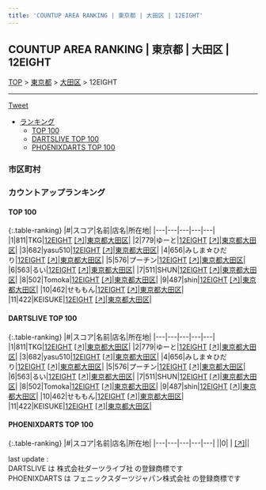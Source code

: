 ```yaml
---
title: 'COUNTUP AREA RANKING | 東京都 | 大田区 | 12EIGHT'
---
```

## COUNTUP AREA RANKING | 東京都 | 大田区 | 12EIGHT

[TOP](/darts/rank/) > [東京都](/darts/rank/東京都/) > [大田区](/darts/rank/東京都/大田区/) > 12EIGHT

___

<a href="https://twitter.com/share?ref_src=twsrc%5Etfw" data-text="COUNTUP AREA RANKING | 東京都大田区12EIGHT" class="twitter-share-button" data-hashtags="DARTSLIVE,PHOENIXDARTS,darts,ダーツ" data-show-count="false">Tweet</a>

* [ランキング](#カウントアップランキング)
    * [TOP 100](#top-100)
    * [DARTSLIVE TOP 100](#dartslive-top-100)
    * [PHOENIXDARTS TOP 100](#phoenixdarts-top-100)

### 市区町村

<ul>

</ul>

### カウントアップランキング

#### TOP 100



{:.table-ranking}
|#|スコア|名前|店名|所在地|
|---|---|---|---|---|
|1|811|<span class="rank-name-dl">TKG</span>|<a href="/darts/rank/shops/96c777f1df302dd125d56fb0e5c39bac.html">12EIGHT</a> <a href="https://search.dartslive.com/jp/shop/96c777f1df302dd125d56fb0e5c39bac">[↗]</a>|<a href="/darts/rank/東京都/大田区">東京都大田区</a>|
|2|779|<span class="rank-name-dl">ゆーと</span>|<a href="/darts/rank/shops/96c777f1df302dd125d56fb0e5c39bac.html">12EIGHT</a> <a href="https://search.dartslive.com/jp/shop/96c777f1df302dd125d56fb0e5c39bac">[↗]</a>|<a href="/darts/rank/東京都/大田区">東京都大田区</a>|
|3|682|<span class="rank-name-dl">yasu510</span>|<a href="/darts/rank/shops/96c777f1df302dd125d56fb0e5c39bac.html">12EIGHT</a> <a href="https://search.dartslive.com/jp/shop/96c777f1df302dd125d56fb0e5c39bac">[↗]</a>|<a href="/darts/rank/東京都/大田区">東京都大田区</a>|
|4|656|<span class="rank-name-dl">みしま☆ひだり</span>|<a href="/darts/rank/shops/96c777f1df302dd125d56fb0e5c39bac.html">12EIGHT</a> <a href="https://search.dartslive.com/jp/shop/96c777f1df302dd125d56fb0e5c39bac">[↗]</a>|<a href="/darts/rank/東京都/大田区">東京都大田区</a>|
|5|576|<span class="rank-name-dl">プーチン</span>|<a href="/darts/rank/shops/96c777f1df302dd125d56fb0e5c39bac.html">12EIGHT</a> <a href="https://search.dartslive.com/jp/shop/96c777f1df302dd125d56fb0e5c39bac">[↗]</a>|<a href="/darts/rank/東京都/大田区">東京都大田区</a>|
|6|563|<span class="rank-name-dl">るい</span>|<a href="/darts/rank/shops/96c777f1df302dd125d56fb0e5c39bac.html">12EIGHT</a> <a href="https://search.dartslive.com/jp/shop/96c777f1df302dd125d56fb0e5c39bac">[↗]</a>|<a href="/darts/rank/東京都/大田区">東京都大田区</a>|
|7|511|<span class="rank-name-dl">SHUN</span>|<a href="/darts/rank/shops/96c777f1df302dd125d56fb0e5c39bac.html">12EIGHT</a> <a href="https://search.dartslive.com/jp/shop/96c777f1df302dd125d56fb0e5c39bac">[↗]</a>|<a href="/darts/rank/東京都/大田区">東京都大田区</a>|
|8|502|<span class="rank-name-dl">Tomoka</span>|<a href="/darts/rank/shops/96c777f1df302dd125d56fb0e5c39bac.html">12EIGHT</a> <a href="https://search.dartslive.com/jp/shop/96c777f1df302dd125d56fb0e5c39bac">[↗]</a>|<a href="/darts/rank/東京都/大田区">東京都大田区</a>|
|9|487|<span class="rank-name-dl">shin</span>|<a href="/darts/rank/shops/96c777f1df302dd125d56fb0e5c39bac.html">12EIGHT</a> <a href="https://search.dartslive.com/jp/shop/96c777f1df302dd125d56fb0e5c39bac">[↗]</a>|<a href="/darts/rank/東京都/大田区">東京都大田区</a>|
|10|462|<span class="rank-name-dl">せももん</span>|<a href="/darts/rank/shops/96c777f1df302dd125d56fb0e5c39bac.html">12EIGHT</a> <a href="https://search.dartslive.com/jp/shop/96c777f1df302dd125d56fb0e5c39bac">[↗]</a>|<a href="/darts/rank/東京都/大田区">東京都大田区</a>|
|11|422|<span class="rank-name-dl">KEISUKE</span>|<a href="/darts/rank/shops/96c777f1df302dd125d56fb0e5c39bac.html">12EIGHT</a> <a href="https://search.dartslive.com/jp/shop/96c777f1df302dd125d56fb0e5c39bac">[↗]</a>|<a href="/darts/rank/東京都/大田区">東京都大田区</a>|


#### DARTSLIVE TOP 100



{:.table-ranking}
|#|スコア|名前|店名|所在地|
|---|---|---|---|---|
|1|811|<span class="rank-name-dl">TKG</span>|<a href="/darts/rank/shops/96c777f1df302dd125d56fb0e5c39bac.html">12EIGHT</a> <a href="https://search.dartslive.com/jp/shop/96c777f1df302dd125d56fb0e5c39bac">[↗]</a>|<a href="/darts/rank/東京都/大田区">東京都大田区</a>|
|2|779|<span class="rank-name-dl">ゆーと</span>|<a href="/darts/rank/shops/96c777f1df302dd125d56fb0e5c39bac.html">12EIGHT</a> <a href="https://search.dartslive.com/jp/shop/96c777f1df302dd125d56fb0e5c39bac">[↗]</a>|<a href="/darts/rank/東京都/大田区">東京都大田区</a>|
|3|682|<span class="rank-name-dl">yasu510</span>|<a href="/darts/rank/shops/96c777f1df302dd125d56fb0e5c39bac.html">12EIGHT</a> <a href="https://search.dartslive.com/jp/shop/96c777f1df302dd125d56fb0e5c39bac">[↗]</a>|<a href="/darts/rank/東京都/大田区">東京都大田区</a>|
|4|656|<span class="rank-name-dl">みしま☆ひだり</span>|<a href="/darts/rank/shops/96c777f1df302dd125d56fb0e5c39bac.html">12EIGHT</a> <a href="https://search.dartslive.com/jp/shop/96c777f1df302dd125d56fb0e5c39bac">[↗]</a>|<a href="/darts/rank/東京都/大田区">東京都大田区</a>|
|5|576|<span class="rank-name-dl">プーチン</span>|<a href="/darts/rank/shops/96c777f1df302dd125d56fb0e5c39bac.html">12EIGHT</a> <a href="https://search.dartslive.com/jp/shop/96c777f1df302dd125d56fb0e5c39bac">[↗]</a>|<a href="/darts/rank/東京都/大田区">東京都大田区</a>|
|6|563|<span class="rank-name-dl">るい</span>|<a href="/darts/rank/shops/96c777f1df302dd125d56fb0e5c39bac.html">12EIGHT</a> <a href="https://search.dartslive.com/jp/shop/96c777f1df302dd125d56fb0e5c39bac">[↗]</a>|<a href="/darts/rank/東京都/大田区">東京都大田区</a>|
|7|511|<span class="rank-name-dl">SHUN</span>|<a href="/darts/rank/shops/96c777f1df302dd125d56fb0e5c39bac.html">12EIGHT</a> <a href="https://search.dartslive.com/jp/shop/96c777f1df302dd125d56fb0e5c39bac">[↗]</a>|<a href="/darts/rank/東京都/大田区">東京都大田区</a>|
|8|502|<span class="rank-name-dl">Tomoka</span>|<a href="/darts/rank/shops/96c777f1df302dd125d56fb0e5c39bac.html">12EIGHT</a> <a href="https://search.dartslive.com/jp/shop/96c777f1df302dd125d56fb0e5c39bac">[↗]</a>|<a href="/darts/rank/東京都/大田区">東京都大田区</a>|
|9|487|<span class="rank-name-dl">shin</span>|<a href="/darts/rank/shops/96c777f1df302dd125d56fb0e5c39bac.html">12EIGHT</a> <a href="https://search.dartslive.com/jp/shop/96c777f1df302dd125d56fb0e5c39bac">[↗]</a>|<a href="/darts/rank/東京都/大田区">東京都大田区</a>|
|10|462|<span class="rank-name-dl">せももん</span>|<a href="/darts/rank/shops/96c777f1df302dd125d56fb0e5c39bac.html">12EIGHT</a> <a href="https://search.dartslive.com/jp/shop/96c777f1df302dd125d56fb0e5c39bac">[↗]</a>|<a href="/darts/rank/東京都/大田区">東京都大田区</a>|
|11|422|<span class="rank-name-dl">KEISUKE</span>|<a href="/darts/rank/shops/96c777f1df302dd125d56fb0e5c39bac.html">12EIGHT</a> <a href="https://search.dartslive.com/jp/shop/96c777f1df302dd125d56fb0e5c39bac">[↗]</a>|<a href="/darts/rank/東京都/大田区">東京都大田区</a>|


#### PHOENIXDARTS TOP 100



{:.table-ranking}
|#|スコア|名前|店名|所在地|
|---|---|---|---|---|
||0|<span class="rank-name-dl"> </span>|<a href="/darts/rank/shops/.html"></a> <a href="">[↗]</a>|<a href="/darts/rank//"></a>|


<div class="footer border-top border-gray-light mt-5 pt-3 text-right text-gray">
    last update : <span style="font-weight: italic" id="foot_last_modified"></span><br />
    DARTSLIVE は 株式会社ダーツライブ社 の登録商標です<br />
    PHOENIXDARTS は フェニックスダーツジャパン株式会社 の登録商標です<br />
</div>

<script src="https://cdnjs.cloudflare.com/ajax/libs/jquery.tablesorter/2.31.3/js/jquery.tablesorter.min.js" integrity="sha512-qzgd5cYSZcosqpzpn7zF2ZId8f/8CHmFKZ8j7mU4OUXTNRd5g+ZHBPsgKEwoqxCtdQvExE5LprwwPAgoicguNg==" crossorigin="anonymous" referrerpolicy="no-referrer"></script>
<link rel="stylesheet" href="https://cdnjs.cloudflare.com/ajax/libs/jquery.tablesorter/2.31.3/css/theme.default.min.css" integrity="sha512-wghhOJkjQX0Lh3NSWvNKeZ0ZpNn+SPVXX1Qyc9OCaogADktxrBiBdKGDoqVUOyhStvMBmJQ8ZdMHiR3wuEq8+w==" crossorigin="anonymous" referrerpolicy="no-referrer" />
<script>
$(function() {
    $(".table-ranking").tablesorter({sortList:[[0, 0]]});
    $("#foot_last_modified").text(formatDate(new Date(document.lastModified), 'yyyy-MM-dd HH:mm:ss'));
});
</script>

<script async src="https://platform.twitter.com/widgets.js" charset="utf-8"></script>